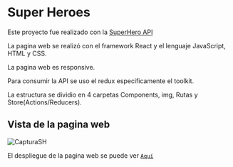 # Super Heroes

Este proyecto fue realizado con la [SuperHero API](https://www.superheroapi.com/)

La pagina web se realizó con el framework React y el lenguaje JavaScript, HTML y CSS. 

La pagina web es responsive.

Para consumir la API se uso el redux especificamente el toolkit.

La estructura se dividio en 4 carpetas Components, img, Rutas y Store(Actions/Reducers).

## Vista de la pagina web

![CapturaSH](https://github.com/Juliana1497/superHero/assets/112361979/c9080001-f730-4008-bef1-20193e46b282)



El despliegue de la pagina web se puede ver [`Aquí`](https://super-hero-five.vercel.app/)
